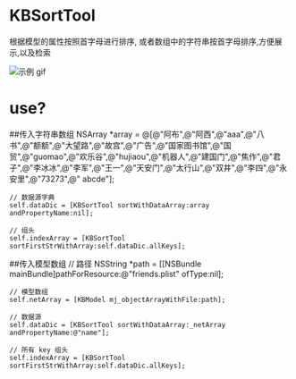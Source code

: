# KBSortTool
根据模型的属性按照首字母进行排序, 或者数组中的字符串按首字母排序,方便展示,以及检索

![示例 gif](https://ws1.sinaimg.cn/large/9e1008a3ly1fe15sj8ealg20ac0ijqsz.gif)


# use?


##传入字符串数组
	NSArray *array = @[@"阿布",@"阿西",@"aaa",@"八书",@"额额",@"大望路",@"故宫",@"广告",@"国家图书馆",@"国贸",@"guomao",@"欢乐谷",@"hujiaou",@"机器人",@"建国门",@"焦作",@"君子",@"李冰冰",@"李军",@"王一",@"天安门",@"太行山",@"双井",@"李四",@"永安里",@"73273",@" abcde"];
	
    // 数据源字典
    self.dataDic = [KBSortTool sortWithDataArray:array andPropertyName:nil];
    
    // 组头
    self.indexArray = [KBSortTool sortFirstStrWithArray:self.dataDic.allKeys];
    
    
##传入模型数组
	// 路径
	NSString *path = [[NSBundle mainBundle]pathForResource:@"friends.plist" ofType:nil];
	
    // 模型数组
    self.netArray = [KBModel mj_objectArrayWithFile:path];
    
    // 数据源
    self.dataDic = [KBSortTool sortWithDataArray:_netArray andPropertyName:@"name"];
    
    // 所有 key 组头
    self.indexArray = [KBSortTool sortFirstStrWithArray:self.dataDic.allKeys];